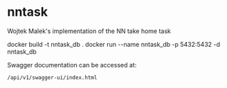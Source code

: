 # nntask
Wojtek Malek's implementation of the NN take home task

docker build -t nntask_db .
docker run --name nntask_db -p 5432:5432 -d nntask_db

Swagger documentation can be accessed at:

`/api/v1/swagger-ui/index.html`